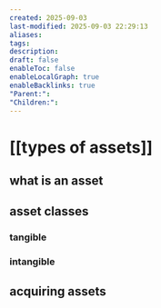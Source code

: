 ```yaml
---
created: 2025-09-03
last-modified: 2025-09-03 22:29:13
aliases:
tags:
description:
draft: false
enableToc: false
enableLocalGraph: true
enableBacklinks: true
"Parent:":
"Children:":
---
```


# [[types of assets]]

## what is an asset

## asset classes

### tangible

### intangible

## acquiring assets
